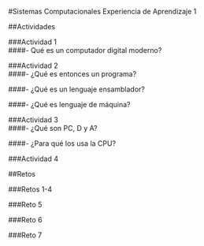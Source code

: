 #Sistemas Computacionales Experiencia de Aprendizaje 1  
  
##Actividades  
  
###Actividad 1  
####- Qué es un computador digital moderno?  
 
###Actividad 2  
####- ¿Qué es entonces un programa?  
  
####- ¿Qué es un lenguaje ensamblador?  

####- ¿Qué es lenguaje de máquina?  
 

###Actividad 3  
####- ¿Qué son PC, D y A?  
 
####- ¿Para qué los usa la CPU?  
 
  
###Actividad 4  
  
  
##Retos  
  
###Retos 1-4  
 
  
###Reto 5

  
###Reto 6  

  
###Reto 7  
